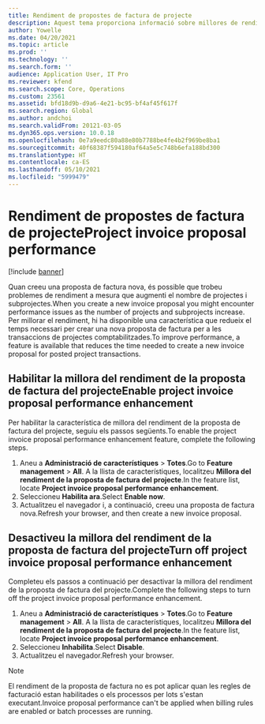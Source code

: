 ```yaml
---
title: Rendiment de propostes de factura de projecte
description: Aquest tema proporciona informació sobre millores de rendiment a les propostes de factures de projectes.
author: Yowelle
ms.date: 04/20/2021
ms.topic: article
ms.prod: ''
ms.technology: ''
ms.search.form: ''
audience: Application User, IT Pro
ms.reviewer: kfend
ms.search.scope: Core, Operations
ms.custom: 23561
ms.assetid: bfd18d9b-d9a6-4e21-bc95-bf4af45f617f
ms.search.region: Global
ms.author: andchoi
ms.search.validFrom: 20121-03-05
ms.dyn365.ops.version: 10.0.18
ms.openlocfilehash: 0e7a9eedc80a88e80b7788be4fe4b2f969be8ba1
ms.sourcegitcommit: 40f68387f594180af64a5e5c748b6efa188bd300
ms.translationtype: HT
ms.contentlocale: ca-ES
ms.lasthandoff: 05/10/2021
ms.locfileid: "5999479"
---
```

# <a name="project-invoice-proposal-performance"></a><span data-ttu-id="d2a7d-103">Rendiment de propostes de factura de projecte</span><span class="sxs-lookup"><span data-stu-id="d2a7d-103">Project invoice proposal performance</span></span>

[!include [banner](../includes/banner.md)]

<span data-ttu-id="d2a7d-104">Quan creeu una proposta de factura nova, és possible que trobeu problemes de rendiment a mesura que augmenti el nombre de projectes i subprojectes.</span><span class="sxs-lookup"><span data-stu-id="d2a7d-104">When you create a new invoice proposal you might encounter performance issues as the number of projects and subprojects increase.</span></span> <span data-ttu-id="d2a7d-105">Per millorar el rendiment, hi ha disponible una característica que redueix el temps necessari per crear una nova proposta de factura per a les transaccions de projectes comptabilitzades.</span><span class="sxs-lookup"><span data-stu-id="d2a7d-105">To improve performance, a feature is available that reduces the time needed to create a new invoice proposal for posted project transactions.</span></span>

## <a name="enable-project-invoice-proposal-performance-enhancement"></a><span data-ttu-id="d2a7d-106">Habilitar la millora del rendiment de la proposta de factura del projecte</span><span class="sxs-lookup"><span data-stu-id="d2a7d-106">Enable project invoice proposal performance enhancement</span></span>
<span data-ttu-id="d2a7d-107">Per habilitar la característica de millora del rendiment de la proposta de factura del projecte, seguiu els passos següents.</span><span class="sxs-lookup"><span data-stu-id="d2a7d-107">To enable the project invoice proposal performance enhancement feature, complete the following steps.</span></span>

1.  <span data-ttu-id="d2a7d-108">Aneu a **Administració de característiques** > **Totes**.</span><span class="sxs-lookup"><span data-stu-id="d2a7d-108">Go to **Feature management** > **All**.</span></span> <span data-ttu-id="d2a7d-109">A la llista de característiques, localitzeu **Millora del rendiment de la proposta de factura del projecte**.</span><span class="sxs-lookup"><span data-stu-id="d2a7d-109">In the feature list, locate **Project invoice proposal performance enhancement**.</span></span>
2.  <span data-ttu-id="d2a7d-110">Seleccioneu **Habilita ara**.</span><span class="sxs-lookup"><span data-stu-id="d2a7d-110">Select **Enable now**.</span></span>
3.  <span data-ttu-id="d2a7d-111">Actualitzeu el navegador i, a continuació, creeu una proposta de factura nova.</span><span class="sxs-lookup"><span data-stu-id="d2a7d-111">Refresh your browser, and then create a new invoice proposal.</span></span>

## <a name="turn-off-project-invoice-proposal-performance-enhancement"></a><span data-ttu-id="d2a7d-112">Desactiveu la millora del rendiment de la proposta de factura del projecte</span><span class="sxs-lookup"><span data-stu-id="d2a7d-112">Turn off project invoice proposal performance enhancement</span></span>
<span data-ttu-id="d2a7d-113">Completeu els passos a continuació per desactivar la millora del rendiment de la proposta de factura del projecte.</span><span class="sxs-lookup"><span data-stu-id="d2a7d-113">Complete the following steps to turn off the project invoice proposal performance enhancement.</span></span>

1.  <span data-ttu-id="d2a7d-114">Aneu a **Administració de característiques** > **Totes**.</span><span class="sxs-lookup"><span data-stu-id="d2a7d-114">Go to **Feature management** > **All**.</span></span> <span data-ttu-id="d2a7d-115">A la llista de característiques, localitzeu **Millora del rendiment de la proposta de factura del projecte**.</span><span class="sxs-lookup"><span data-stu-id="d2a7d-115">In the feature list, locate **Project invoice proposal performance enhancement**.</span></span>
2.  <span data-ttu-id="d2a7d-116">Seleccioneu **Inhabilita**.</span><span class="sxs-lookup"><span data-stu-id="d2a7d-116">Select **Disable**.</span></span>
3.  <span data-ttu-id="d2a7d-117">Actualitzeu el navegador.</span><span class="sxs-lookup"><span data-stu-id="d2a7d-117">Refresh your browser.</span></span>

> [!NOTE]
> <span data-ttu-id="d2a7d-118">El rendiment de la proposta de factura no es pot aplicar quan les regles de facturació estan habilitades o els processos per lots s'estan executant.</span><span class="sxs-lookup"><span data-stu-id="d2a7d-118">Invoice proposal performance can't be applied when billing rules are enabled or batch processes are running.</span></span>
